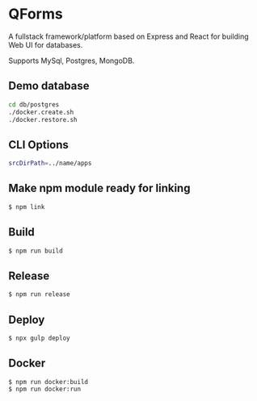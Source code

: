 # QForms

A fullstack framework/platform based on Express and React for building Web UI for databases.

Supports MySql, Postgres, MongoDB.

## Demo database

```bash
cd db/postgres
./docker.create.sh
./docker.restore.sh
```

## CLI Options

```bash
srcDirPath=../name/apps
```

## Make npm module ready for linking

```bash
$ npm link
```

## Build

```bash
$ npm run build
```

## Release

```bash
$ npm run release
```

## Deploy

```bash
$ npx gulp deploy
```

## Docker

```
$ npm run docker:build
$ npm run docker:run
```
